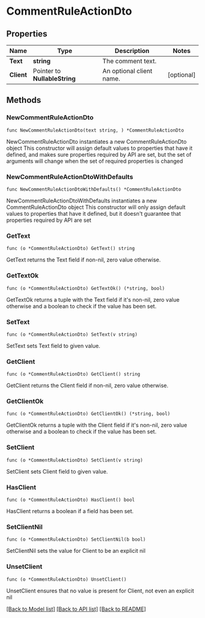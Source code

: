 # CommentRuleActionDto

## Properties

Name | Type | Description | Notes
------------ | ------------- | ------------- | -------------
**Text** | **string** | The comment text. | 
**Client** | Pointer to **NullableString** | An optional client name. | [optional] 

## Methods

### NewCommentRuleActionDto

`func NewCommentRuleActionDto(text string, ) *CommentRuleActionDto`

NewCommentRuleActionDto instantiates a new CommentRuleActionDto object
This constructor will assign default values to properties that have it defined,
and makes sure properties required by API are set, but the set of arguments
will change when the set of required properties is changed

### NewCommentRuleActionDtoWithDefaults

`func NewCommentRuleActionDtoWithDefaults() *CommentRuleActionDto`

NewCommentRuleActionDtoWithDefaults instantiates a new CommentRuleActionDto object
This constructor will only assign default values to properties that have it defined,
but it doesn't guarantee that properties required by API are set

### GetText

`func (o *CommentRuleActionDto) GetText() string`

GetText returns the Text field if non-nil, zero value otherwise.

### GetTextOk

`func (o *CommentRuleActionDto) GetTextOk() (*string, bool)`

GetTextOk returns a tuple with the Text field if it's non-nil, zero value otherwise
and a boolean to check if the value has been set.

### SetText

`func (o *CommentRuleActionDto) SetText(v string)`

SetText sets Text field to given value.


### GetClient

`func (o *CommentRuleActionDto) GetClient() string`

GetClient returns the Client field if non-nil, zero value otherwise.

### GetClientOk

`func (o *CommentRuleActionDto) GetClientOk() (*string, bool)`

GetClientOk returns a tuple with the Client field if it's non-nil, zero value otherwise
and a boolean to check if the value has been set.

### SetClient

`func (o *CommentRuleActionDto) SetClient(v string)`

SetClient sets Client field to given value.

### HasClient

`func (o *CommentRuleActionDto) HasClient() bool`

HasClient returns a boolean if a field has been set.

### SetClientNil

`func (o *CommentRuleActionDto) SetClientNil(b bool)`

 SetClientNil sets the value for Client to be an explicit nil

### UnsetClient
`func (o *CommentRuleActionDto) UnsetClient()`

UnsetClient ensures that no value is present for Client, not even an explicit nil

[[Back to Model list]](../README.md#documentation-for-models) [[Back to API list]](../README.md#documentation-for-api-endpoints) [[Back to README]](../README.md)



